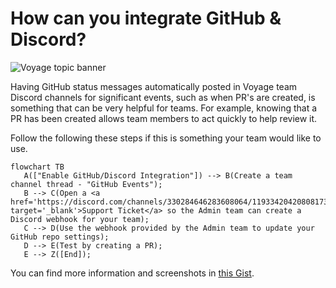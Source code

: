 # How can you integrate GitHub & Discord?
![Voyage topic banner](../assets/horizontal-paint-splash-green.jpg)

Having GitHub status messages automatically posted in Voyage team Discord channels for
significant events, such as when PR's are created, is something that can be very helpful
for teams. For example, knowing that a PR has been created allows team members to act
quickly to help review it.

Follow the following these steps if this is something your team would like to use.

```mermaid
flowchart TB
   A(["Enable GitHub/Discord Integration"]) --> B(Create a team channel thread - "GitHub Events");
   B --> C(Open a <a href='https://discord.com/channels/330284646283608064/1193342042080817323' target='_blank'>Support Ticket</a> so the Admin team can create a Discord webhook for your team);
   C --> D(Use the webhook provided by the Admin team to update your GitHub repo settings);
   D --> E(Test by creating a PR);
   E --> Z([End]);
```

You can find more information and screenshots in [this Gist](https://gist.github.com/jagrosh/5b1761213e33fc5b54ec7f6379034a22).